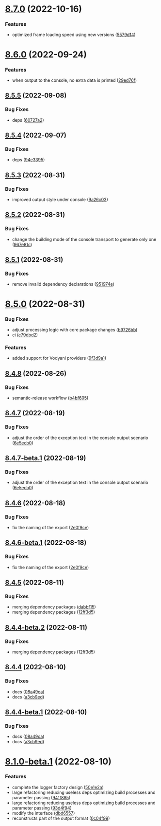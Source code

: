 # [8.7.0](https://github.com/vodyani/winston/compare/v8.6.0...v8.7.0) (2022-10-16)


### Features

* optimized frame loading speed using new versions ([5579d14](https://github.com/vodyani/winston/commit/5579d141a03bb2ad6e2eb4bdf87f13ec53603f88))

# [8.6.0](https://github.com/vodyani/winston/compare/v8.5.5...v8.6.0) (2022-09-24)


### Features

* when output to the console, no extra data is printed ([29ed76f](https://github.com/vodyani/winston/commit/29ed76fc3db0ac942ea1e47e29709aaa163157fa))

## [8.5.5](https://github.com/vodyani/winston/compare/v8.5.4...v8.5.5) (2022-09-08)


### Bug Fixes

* deps ([60727a2](https://github.com/vodyani/winston/commit/60727a2f05abb70066ae3c5ba295548d0c4acf1f))

## [8.5.4](https://github.com/vodyani/winston/compare/v8.5.3...v8.5.4) (2022-09-07)


### Bug Fixes

* deps ([94e3395](https://github.com/vodyani/winston/commit/94e3395939835ee5c705f8fa4deda5c65401b632))

## [8.5.3](https://github.com/vodyani/winston/compare/v8.5.2...v8.5.3) (2022-08-31)


### Bug Fixes

* improved output style under console ([9a26c03](https://github.com/vodyani/winston/commit/9a26c03795d1baa6fc5494c699f24b4c999406eb))

## [8.5.2](https://github.com/vodyani/winston/compare/v8.5.1...v8.5.2) (2022-08-31)


### Bug Fixes

* change the building mode of the console transport to generate only one ([967e81c](https://github.com/vodyani/winston/commit/967e81cb9d791937c354118c1dcd27c7069dc3d5))

## [8.5.1](https://github.com/vodyani/winston/compare/v8.5.0...v8.5.1) (2022-08-31)


### Bug Fixes

* remove invalid dependency declarations ([951974e](https://github.com/vodyani/winston/commit/951974e179523c2c9a530981444b7325f2b165e1))

# [8.5.0](https://github.com/vodyani/winston/compare/v8.4.8...v8.5.0) (2022-08-31)


### Bug Fixes

* adjust processing logic with core package changes ([b9726bb](https://github.com/vodyani/winston/commit/b9726bbfc641f2c317ac82c168a21b2940b894fe))
* ci ([c79dbd2](https://github.com/vodyani/winston/commit/c79dbd2164e437c375712d616a76ad0dad34d006))


### Features

* added support for Vodyani providers ([9f3d9a1](https://github.com/vodyani/winston/commit/9f3d9a13d18f56b341f8af3ca35d95679806bdb5))

## [8.4.8](https://github.com/vodyani/winston/compare/v8.4.7...v8.4.8) (2022-08-26)


### Bug Fixes

* semantic-release workflow ([b4bf605](https://github.com/vodyani/winston/commit/b4bf605625a24cde205fc84a0c3827f051c3e393))

## [8.4.7](https://github.com/vodyani/winston/compare/v8.4.6...v8.4.7) (2022-08-19)


### Bug Fixes

* adjust the order of the exception text in the console output scenario ([6e5ecb0](https://github.com/vodyani/winston/commit/6e5ecb026261ddd7ce13bf728b1fbabd105698f0))

## [8.4.7-beta.1](https://github.com/vodyani/winston/compare/v8.4.6...v8.4.7-beta.1) (2022-08-19)


### Bug Fixes

* adjust the order of the exception text in the console output scenario ([6e5ecb0](https://github.com/vodyani/winston/commit/6e5ecb026261ddd7ce13bf728b1fbabd105698f0))

## [8.4.6](https://github.com/vodyani/winston/compare/v8.4.5...v8.4.6) (2022-08-18)


### Bug Fixes

* fix the naming of the export ([2e0f9ce](https://github.com/vodyani/winston/commit/2e0f9ceee53002132e63a2b096043e6a3a07d6a4))

## [8.4.6-beta.1](https://github.com/vodyani/winston/compare/v8.4.5...v8.4.6-beta.1) (2022-08-18)


### Bug Fixes

* fix the naming of the export ([2e0f9ce](https://github.com/vodyani/winston/commit/2e0f9ceee53002132e63a2b096043e6a3a07d6a4))

## [8.4.5](https://github.com/vodyani/winston/compare/v8.4.4...v8.4.5) (2022-08-11)


### Bug Fixes

* merging dependency packages ([dabbf15](https://github.com/vodyani/winston/commit/dabbf151bae82bcbcea1bc66598eaf9adcf2a0e2))
* merging dependency packages ([12ff3d5](https://github.com/vodyani/winston/commit/12ff3d51bf5d65874b1b719ea51bd4aab4e67270))

## [8.4.4-beta.2](https://github.com/vodyani/winston/compare/v8.4.4-beta.1...v8.4.4-beta.2) (2022-08-11)


### Bug Fixes

* merging dependency packages ([12ff3d5](https://github.com/vodyani/winston/commit/12ff3d51bf5d65874b1b719ea51bd4aab4e67270))

## [8.4.4](https://github.com/vodyani/winston/compare/v8.4.3...v8.4.4) (2022-08-10)


### Bug Fixes

* docs ([08a49ca](https://github.com/vodyani/winston/commit/08a49ca7ea6b23bd36a02b7f9255de0e570bb5f1))
* docs ([a3cb9ed](https://github.com/vodyani/winston/commit/a3cb9ed6ec344e9f9dff5dbe0fa3ff2cb9f731ee))

## [8.4.4-beta.1](https://github.com/vodyani/winston/compare/v8.4.3...v8.4.4-beta.1) (2022-08-10)


### Bug Fixes

* docs ([08a49ca](https://github.com/vodyani/winston/commit/08a49ca7ea6b23bd36a02b7f9255de0e570bb5f1))
* docs ([a3cb9ed](https://github.com/vodyani/winston/commit/a3cb9ed6ec344e9f9dff5dbe0fa3ff2cb9f731ee))

# [8.1.0-beta.1](https://github.com/vodyani/winston/compare/v8.0.1...v8.1.0-beta.1) (2022-08-10)


### Features

* complete the logger factory design ([50e1e2a](https://github.com/vodyani/winston/commit/50e1e2aae76f8521e33885dac7dbc680644d78b4))
* large refactoring reducing useless deps optimizing build processes and parameter passing ([941f885](https://github.com/vodyani/winston/commit/941f8853c5b19b570a1728e3a87e462b28638ec6))
* large refactoring reducing useless deps optimizing build processes and parameter passing ([93d4f94](https://github.com/vodyani/winston/commit/93d4f94c4e37e4fd149014ef17851e535d21c63a))
* modify the interface ([dbd6557](https://github.com/vodyani/winston/commit/dbd6557ddcd55d679b69ed47098c1198d2443949))
* reconstructs part of the output format ([0c04f99](https://github.com/vodyani/winston/commit/0c04f9918a98107e526c67db17f30d3fc0660163))
